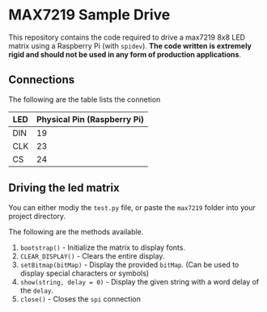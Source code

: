 # MAX7219 Sample Drive

This repository contains the code required to drive a max7219 8x8 LED matrix using a Raspberry Pi (with `spidev`). **The code written is extremely rigid and should not be used in any form of production applications**.

## Connections

The following are the table lists the connetion

| LED | Physical Pin (Raspberry Pi)  |
|-----|------------------------------|
| DIN| 19|
| CLK| 23|
| CS | 24|


## Driving the led matrix

You can either modiy the `test.py` file, or paste the `max7219` folder into your project directory. 

The following are the methods available.

1. `bootstrap()` - Initialize the matrix to display fonts.
2. `CLEAR_DISPLAY()` - Clears the entire display.
3. `setBitmap(bitMap)` - Display the provided `bitMap`. (Can be used to display special characters or symbols)
4. `show(string, delay = 0)` - Display the given string with a word delay of the `delay`.
5. `close()` - Closes the `spi` connection  
